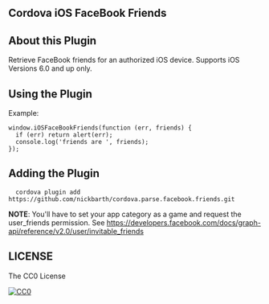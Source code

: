 ## Cordova iOS FaceBook Friends

## About this Plugin

Retrieve FaceBook friends for an authorized iOS device. Supports iOS Versions 6.0 and up only.

## Using the Plugin

Example:

```
window.iOSFaceBookFriends(function (err, friends) {
  if (err) return alert(err);
  console.log('friends are ', friends);
});
```

## Adding the Plugin ##

```
  cordova plugin add https://github.com/nickbarth/cordova.parse.facebook.friends.git
```

**NOTE**: You'll have to set your app category as a game and request the user_friends permission. See https://developers.facebook.com/docs/graph-api/reference/v2.0/user/invitable_friends

## LICENSE ##

The CC0 License

[![CC0](http://i.creativecommons.org/l/zero/1.0/88x31.png)](http://creativecommons.org/publicdomain/zero/1.0/)
